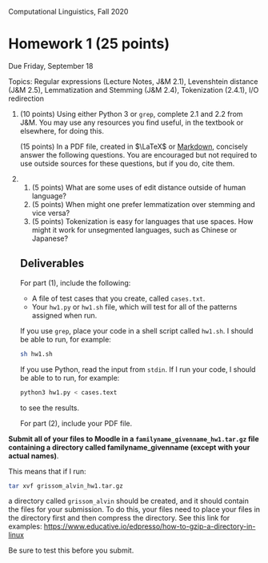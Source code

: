 Computational Linguistics, Fall 2020

# Homework 1 (25 points)

Due Friday, September 18

Topics: Regular expressions (Lecture Notes, J&M 2.1), Levenshtein distance (J&M 2.5), Lemmatization and Stemming (J&M 2.4), Tokenization (2.4.1), I/O redirection

1. (10 points) Using either Python 3 or `grep`, complete 2.1 and 2.2 from J&M.   You may use any resources you find useful, in the textbook or elsewhere, for doing this.  

   

   (15 points) In a PDF file, created in $\LaTeX$ or [Markdown](https://www.markdownguide.org/tools/typora/), concisely answer the following questions.  You are encouraged but not required to use outside sources for these questions, but if you do, cite them.
   
2. 1. (5 points) What are some uses of edit distance outside of human language?  
   2. (5 points) When might one prefer lemmatization over stemming and vice versa?
   3. (5 points) Tokenization is easy for languages that use spaces.  How might it work for unsegmented languages, such as Chinese or Japanese?

   ## Deliverables

   For part (1), include the following:

   * A file of test cases that you create, called `cases.txt`.
   * Your `hw1.py` or `hw1.sh` file, which will test for all of the patterns assigned when run.

   If you use `grep`, place your code in a shell script called `hw1.sh`.  I should be able to run, for example:

   ```bash
   sh hw1.sh
   ```

   If you use Python, read the input from `stdin`.  If I run your code, I should be able to to run, for example:

   ```bash
   python3 hw1.py < cases.text
   ```

   to see the results.

   For part (2), include your PDF file.

**Submit all of your files to Moodle in a `familyname_givenname_hw1.tar.gz` file containing a directory called familyname_givenname (except with your actual names)**.

This means that if I run:

```bash
tar xvf grissom_alvin_hw1.tar.gz
```

a directory called `grissom_alvin` should be created, and it should contain the files for your submission.  To do this, your files need to place your files in the directory first and then compress the directory.  See this link for examples: https://www.educative.io/edpresso/how-to-gzip-a-directory-in-linux

Be sure to test this before you submit.